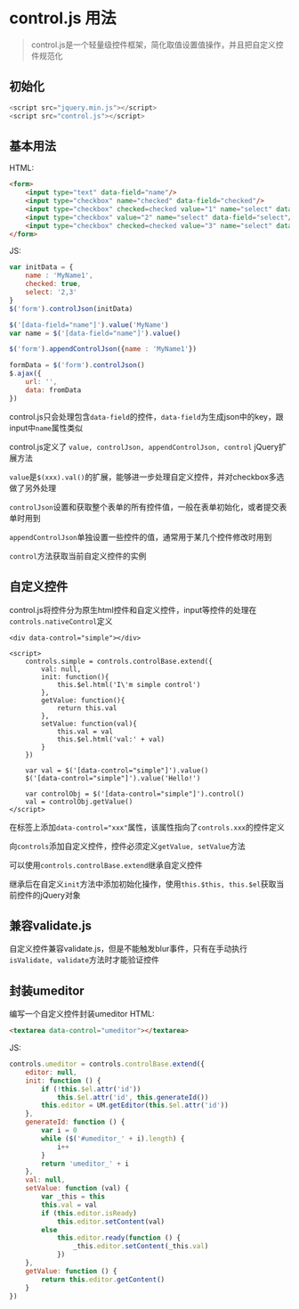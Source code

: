 # control.js 用法
> control.js是一个轻量级控件框架，简化取值设置值操作，并且把自定义控件规范化

## 初始化
```js
<script src="jquery.min.js"></script>
<script src="control.js"></script>
```

## 基本用法
HTML:
```html
<form>
    <input type="text" data-field="name"/>
    <input type="checkbox" name="checked" data-field="checked"/>
    <input type="checkbox" checked=checked value="1" name="select" data-field="select"/>
    <input type="checkbox" value="2" name="select" data-field="select"/>
    <input type="checkbox" checked=checked value="3" name="select" data-field="select"/>
</form>
```
JS:
```js
var initData = {
    name : 'MyName1',
    checked: true,
    select: '2,3'
}
$('form').controlJson(initData)

$('[data-field="name"]').value('MyName')
var name = $('[data-field="name"]').value()

$('form').appendControlJson({name : 'MyName1'})

formData = $('form').controlJson()
$.ajax({
    url: '',
    data: fromData
})
```

control.js只会处理包含`data-field`的控件，`data-field`为生成json中的key，跟input中`name`属性类似

control.js定义了 `value, controlJson, appendControlJson, control` jQuery扩展方法

`value`是`$(xxx).val()`的扩展，能够进一步处理自定义控件，并对checkbox多选做了另外处理

`controlJson`设置和获取整个表单的所有控件值，一般在表单初始化，或者提交表单时用到

`appendControlJson`单独设置一些控件的值，通常用于某几个控件修改时用到

`control`方法获取当前自定义控件的实例

## 自定义控件
control.js将控件分为原生html控件和自定义控件，input等控件的处理在`controls.nativeControl`定义

```
<div data-control="simple"></div>

<script>
    controls.simple = controls.controlBase.extend({
        val: null,
        init: function(){
            this.$el.html('I\'m simple control')
        },
        getValue: function(){
            return this.val
        },
        setValue: function(val){
            this.val = val
            this.$el.html('val:' + val)
        }
    })

    var val = $('[data-control="simple"]').value()
    $('[data-control="simple"]').value('Hello!')

    var controlObj = $('[data-control="simple"]').control()
    val = controlObj.getValue()
</script>
```

在标签上添加`data-control="xxx"`属性，该属性指向了`controls.xxx`的控件定义

向`controls`添加自定义控件，控件必须定义`getValue, setValue`方法

可以使用`controls.controlBase.extend`继承自定义控件

继承后在自定义`init`方法中添加初始化操作，使用`this.$this, this.$el`获取当前控件的jQuery对象

## 兼容validate.js
自定义控件兼容validate.js，但是不能触发blur事件，只有在手动执行`isValidate, validate`方法时才能验证控件

## 封装umeditor
编写一个自定义控件封装umeditor
HTML:
```html
<textarea data-control="umeditor"></textarea>
```
JS:
```js
controls.umeditor = controls.controlBase.extend({
    editor: null,
    init: function () {
        if (!this.$el.attr('id'))
            this.$el.attr('id', this.generateId())
        this.editor = UM.getEditor(this.$el.attr('id'))
    },
    generateId: function () {
        var i = 0
        while ($('#umeditor_' + i).length) {
            i++
        }
        return 'umeditor_' + i
    },
    val: null,
    setValue: function (val) {
        var _this = this
        this.val = val
        if (this.editor.isReady)
            this.editor.setContent(val)
        else
            this.editor.ready(function () {
                _this.editor.setContent(_this.val)
            })
    },
    getValue: function () {
        return this.editor.getContent()
    }
})
```
